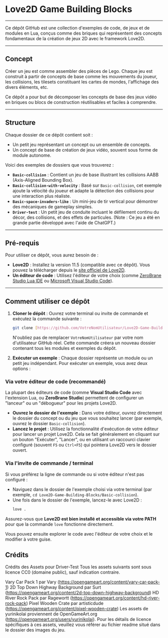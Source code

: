 # Love2D Game Building Blocks
---

Ce dépôt GitHub est une collection d'exemples de code, de jeux et de modules en Lua, conçus comme des briques qui représentent des concepts fondamentaux de la création de jeux 2D avec le framework Love2D.

---

## Concept

Créer un jeu est comme assembler des pièces de Lego. Chaque jeu est construit à partir de concepts de base comme les mouvements du joueur, les collisions, les tilesets constituant les cartes de mondes, l'affichage des divers éléments, etc.

Ce dépôt a pour but de décomposer les concepts de base des jeux vidéo en briques ou blocs de construction réutilisables et faciles à comprendre.

---

## Structure

Chaque dossier de ce dépôt contient soit :

* Un petit jeu représentant un concept ou un ensemble de concepts.
* Un concept de base de création de jeux vidéo, souvent sous forme de module autonome.

Voici des exemples de dossiers que vous trouverez :

* **`Basic-collision`** : Contient un jeu de base illustrant les collisions AABB (Axis-Aligned Bounding Box).
* **`Basic-collision-with-velocity`** : Basé sur `Basic-collision`, cet exemple ajoute la vélocité du joueur et adapte la détection des collisions pour une interaction plus réaliste.
* **`Basic-space-invaders-like`** : Un mini-jeu de tir vertical pour démontrer des mécaniques de gameplay simples.
* **`Driver-test`** : Un petit jeu de conduite incluant le défilement continu du décor, des collisions, et des effets de particules. (Note : Ce jeu a été en grande partie développé avec l'aide de ChatGPT.)

---

## Pré-requis

Pour utiliser ce dépôt, vous aurez besoin de :

* **Love2D** : Installez la version 11.5 (compatible avec ce dépôt). Vous pouvez la télécharger depuis le [site officiel de Love2D](https://love2d.org/).
* **Un éditeur de code** : Utilisez l'éditeur de votre choix (comme [ZeroBrane Studio Lua IDE](http://studio.zerobrane.com/) ou [Microsoft Visual Studio Code](https://code.visualstudio.com/)).

---

## Comment utiliser ce dépôt

1.  **Cloner le dépôt** :
    Ouvrez votre terminal ou invite de commande et exécutez la commande suivante :
    ```bash
    git clone [https://github.com/VotreNomUtilisateur/Love2D-Game-Building-Blocks.git](https://github.com/VotreNomUtilisateur/Love2D-Game-Building-Blocks.git)
    ```
    N'oubliez pas de remplacer `VotreNomUtilisateur` par votre nom d'utilisateur GitHub réel. Cette commande créera un nouveau dossier contenant tous les modules et exemples du dépôt.

2.  **Exécuter un exemple** :
Chaque dossier représente un module ou un petit jeu indépendant. Pour exécuter un exemple, vous avez deux options :

### Via votre éditeur de code (recommandé)

La plupart des éditeurs de code (comme **Visual Studio Code** avec l'extension Lua, ou **ZeroBrane Studio**) permettent de configurer un "lanceur" ou un "débogueur" pour les projets Love2D.

* **Ouvrez le dossier de l'exemple** : Dans votre éditeur, ouvrez directement le dossier du concept ou du jeu que vous souhaitez lancer (par exemple, ouvrez le dossier `Basic-collision`).
* **Lancez le projet** : Utilisez la fonctionnalité d'exécution de votre éditeur pour lancer un projet Love2D. Cela se fait généralement en cliquant sur un bouton "Exécuter", "Lancer", ou en utilisant un raccourci clavier configuré (souvent `F5` ou `Ctrl+F5`) qui pointera Love2D vers le dossier ouvert.

### Via l'invite de commande / terminal

Si vous préférez la ligne de commande ou si votre éditeur n'est pas configuré :

* Naviguez dans le dossier de l'exemple choisi via votre terminal (par exemple, `cd Love2D-Game-Building-Blocks/Basic-collision`).
* Une fois dans le dossier de l'exemple, lancez-le avec Love2D :
    ```bash
    love .
    ```
Assurez-vous que **Love2D est bien installé et accessible via votre PATH** pour que la commande `love` fonctionne directement.

Vous pouvez ensuite explorer le code avec l'éditeur de votre choix et le modifier à votre guise.

## Crédits
Crédits des Assets pour Driver-Test
Tous les assets suivants sont sous licence CC0 (domaine public), sauf indication contraire.

Vary Car Pack 1 par Vary (https://opengameart.org/content/vary-car-pack-1)
2D Top Down Highway Background par Surt (https://opengameart.org/content/2d-top-down-highway-background)
HD River Rock Pack par Ragewortt (https://opengameart.org/content/hd-river-rock-pack)
Pixel Wooden Crate par artisticdude (https://opengameart.org/content/pixel-wooden-crate)
Les assets de yurinikolai proviennent de OpenGameArt.org (https://opengameart.org/users/yurinikolai). 
Pour les détails de licence spécifiques à ces assets, veuillez vous référer au fichier readme situé dans 
le dossier des images du jeu.
